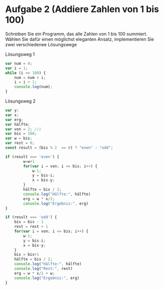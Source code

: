 # Aufgabe 2 (Addiere Zahlen von 1 bis 100)
Schreiben Sie ein Programm, das alle Zahlen von 1 bis 100 summiert. Wählen Sie dafür einen möglichst eleganten Ansatz, implementieren Sie zwei verschiedenee Lösungswege

Lösungsweg 1
```js
var num = 0;
var i = 1;
while (i <= 100) {
    num = num + i;
    i = i + 1;
    console.log(num);
}
```
Lösungsweg 2
```js
var y;
var x;
var erg;
var hälfte;
var von = 2; //i
var bis = 100;
var w = bis;
var rest = 0;
const result = (bis % 2  == 0) ? "even" : "odd";

if (result === 'even') {
        w=w+1
        for(var i = von; i <= bis; i++) {
            w-1;
            y = bis-i;
            x = bis-y;
        }
        hälfte = bis / 2;
        console.log("Hälfte:", hälfte)
        erg = w * x/2;
        console.log("Ergebnis:", erg)
}

if (result === 'odd') {
    bis = bis - 1
    rest = rest + 1
    for(var i = von; i <= bis; i++) {
        w-1;
        y = bis-i;
        x = bis-y;
    }
    bis = bis+1
    hälfte = bis / 2;
    console.log("Hälfte:", hälfte)
    console.log("Rest:", rest)
    erg = w * x/2 + w;
    console.log("Ergebnis:", erg)
}
```